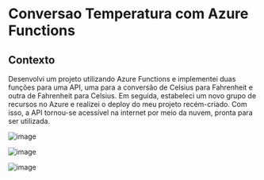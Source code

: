 # Conversao Temperatura com Azure Functions

## Contexto
Desenvolvi um projeto utilizando Azure Functions e implementei duas funções para uma API, uma para a conversão de Celsius para Fahrenheit e outra de Fahrenheit para Celsius. Em seguida, estabeleci um novo grupo de recursos no Azure e realizei o deploy do meu projeto recém-criado. Com isso, a API tornou-se acessível na internet por meio da nuvem, pronta para ser utilizada.

![image](https://github.com/cintra1/Conversao-Temperatura-Azure-Functions/assets/101955322/2e60842f-d6a9-43f4-bd2e-b56483c05445)

![image](https://github.com/cintra1/Conversao-Temperatura-Azure-Functions/assets/101955322/86f9f534-4519-4a0f-b24d-7293d8a3b350)

![image](https://github.com/cintra1/Conversao-Temperatura-Azure-Functions/assets/101955322/30fdea08-be29-40d4-866a-3efe35603332)
